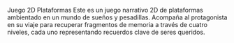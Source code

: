 Juego 2D Plataformas
Este es un juego narrativo 2D de plataformas ambientado en un mundo de sueños y pesadillas. Acompaña al protagonista en su viaje para recuperar fragmentos de memoria a través de cuatro niveles, cada uno representando recuerdos clave de seres queridos.
